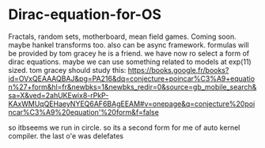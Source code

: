 # Dirac-equation-for-OS
Fractals, random sets, motherboard, mean field games. Coming soon. maybe hankel transforms too.
also can be async framework.
formulas will be provided by tom gracey  he is a friend.
we have now ro select a form of dirac equations. maybe we can use something related to models at exp(11) sized. tom gracey should study this:
https://books.google.fr/books?id=OVxQEAAAQBAJ&pg=PA216&dq=conjecture+poincar%C3%A9+equation%27+form&hl=fr&newbks=1&newbks_redir=0&source=gb_mobile_search&sa=X&ved=2ahUKEwix8-rPkP-KAxWMUqQEHaeyNYEQ6AF6BAgEEAM#v=onepage&q=conjecture%20poincar%C3%A9%20equation'%20form&f=false

so itbseems we run in circle. so its a second form for me of auto kernel compiler. the last o'e was delefates

